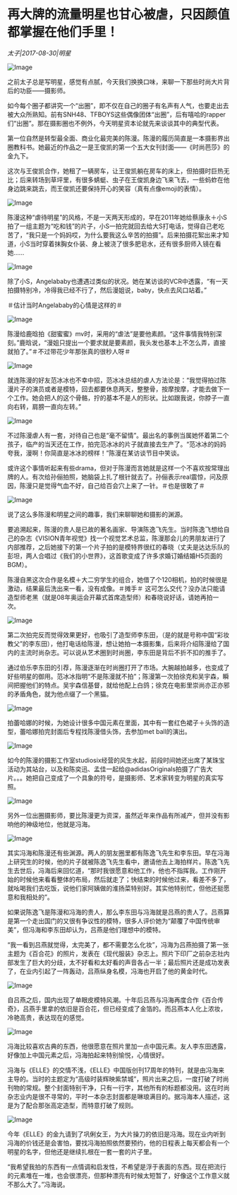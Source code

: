 # 再大牌的流量明星也甘心被虐，只因颜值都掌握在他们手里！

*太子|2017-08-30|明星*

![Image](http://p3.pstatp.com/large/37eb000247d066a9f036)

之前太子总是写明星，感觉有点腻，今天我们换换口味，来聊一下那些时尚大片背后的功臣——摄影师。

如今每个圈子都讲究一个“出圈”，即不仅在自己的圈子有名声有人气，也要走出去被大众所熟知。前有SNH48、TFBOYS这些偶像团体“出圈”，后有嘻哈的rapper们“出圈”。那在摄影圈也不例外，今天明星资本论就先来谈谈其中的典型代表。

第一位自然是转型最全面、商业化最完美的陈漫。陈漫的履历简直是一本摄影界出圈教科书。她最近的作品之一是王俊凯的第一个五大女刊封面——《时尚芭莎》的金九下。

这次与王俊凯合作，她租了一辆房车，让王俊凯躺在房车的床上，但拍摄时巨热无比；后来转场到草坪里，有很多蜻蜓、虫子在王俊凯身边飞来飞去，一些蚂蚱在他身边跳来跳去，而王俊凯还要保持开心的笑容（真有点像emoji的表情）。

![Image](http://p3.pstatp.com/large/37f10000185247b0f19f)

陈漫这种“虐待明星”的风格，不是一天两天形成的，早在2011年她给蔡康永＋小S拍了一组主题为“吃和钱”的片子，小S一拍完就回去给大S打电话，觉得自己老吃苦了，“我只是一个妈妈哎，为什么要我这么辛苦的拍摄”。后来拍摄花絮出来才知道，小S当时穿着抹胸女仆装、身上被浇了很多肥皂水，还有很多厨师入镜在看她……

![Image](http://p3.pstatp.com/large/37ea000237f9b99e9091)

除了小S，Angelababy也遭遇过类似的状况。她在某访谈的VCR中透露，“有一天拍摄特别冷，冷得我已经不行了，然后漫姐说，baby，快点去风口站着。”

＃估计当时Angelababy的心情是这样的＃

![Image](http://p1.pstatp.com/large/37ea000237fab40c06fd)

陈漫给鹿晗拍《甜蜜蜜》mv时，采用的“虐法”是要他素颜。“这件事情我特别深刻。”鹿晗说，“漫姐只提出一个要求就是要素颜，我头发也基本上不怎么弄，直接就拍了。”＃不过带花少年那张真的很秒人呀＃

![Image](http://p3.pstatp.com/large/37f000004b58f05effaa)

就连陈漫的好友范冰冰也不幸中招，范冰冰总结的虐人方法论是：“我觉得拍过陈漫片子的演员或者是模特，回去都要休息两天，整整骨，按摩按摩，才能去做下一个工作。她会把人的这个骨骼，拧的基本不是人的形状。比如跟我说，你脖子一直向右转，肩膀一直向左转。”

![Image](http://p3.pstatp.com/large/37f100001854db7a4860)

不过陈漫虐人有一套，对待自己也是“毫不留情”。最出名的事例当属她怀着第二个孩子，临产的当天还在工作，拍完范冰冰的片子就直接去生产了。“范冰冰的妈妈夸我，漫啊！你简直是冰冰的榜样！”陈漫在某访谈节目中笑谈。

或许这个事情听起来有些drama，但对于陈漫而言她就是这样一个不喜欢按常理出牌的人。有次给孙俪拍照，她脑袋上扎了根针就去了。孙俪表示real震惊，问及原因，陈漫只是觉得气血不好，自己给百会穴上来了一针。＃也是很敢了＃

![Image](http://p1.pstatp.com/large/37eb000247d5d299788d)

说了这么多陈漫和明星之间的趣事，我们来聊聊她和摄影的渊源。

要追溯起来，陈漫的贵人是已故的著名画家、导演陈逸飞先生。当时陈逸飞想给自己的杂志《VISION青年视觉》找一个视觉艺术总监，陈漫那会儿的男朋友进行了内部推荐，之后她接下的第一个片子拍的是模特界很红的春晓（丈夫是达达乐队的彭坦，两人合唱过《我们的小世界》，这首歌变成了许多求婚订婚结婚H5页面的BGM）。

陈漫自黑这次合作是名模＋大二穷学生的组合，她借了个120相机，拍的时候很是激动，结果最后洗出来一看，没有成像。＃摊手＃ 这可怎么交代？没办法只能请造型师老黑（就是08年奥运会开幕式首席造型师）和春晓说好话，请她再拍一次。

![Image](http://p3.pstatp.com/large/37f000004b5b899b3812)

第二次拍完反而觉得效果更好，也吸引了造型师李东田，（是的就是号称中国“彩妆教父”的李东田），他打电话给陈漫，想让她拍一本摄影集，后来将介绍陈漫给了国内的主流时尚杂志。可以说从艺术圈到时尚圈，李东田是背后不折不扣的推手了。

通过伯乐李东田的引荐，陈漫逐渐在时尚圈打开了市场。大腕越拍越多，也变成了好些明星的御用。范冰冰指明“不是陈漫就不拍”；陈漫第一次拍徐克和吴宇森，瞬间把握他们的特点。吴宇森信基督，就给他配上白鸽；徐克在电影里崇尚亦正亦邪的矛盾角色，就为他点缀了一个黑猫。

![Image](http://p3.pstatp.com/large/37ef000235ff62fcaf34)

拍蕾哈娜的时候，为她设计很多中国元素在里面，其中有一套红色裙子＋头饰的造型，蕾哈娜拍完封面后专程找陈漫借头饰，去参加met ball的演出。

![Image](http://p3.pstatp.com/large/37ef0002360248968411)

如今的陈漫的摄影工作室studiosix经营的风生水起，前段时间她还出席了某珠宝活动为其站台，以及和陈奕迅、孟佳一起给@adidasOriginals拍摄了广告大片。。。她把自己变成了一个具象的符号，是摄影师、艺术家转变为明星的真实写照。

![Image](http://p9.pstatp.com/large/37e900024bfa15fca80d)

另外一位出圈摄影师，要比陈漫更为资深，虽然近年来作品有所减产，但并没有影响他的神级地位，他就是冯海。

![Image](http://p3.pstatp.com/large/37ee00023a55e1dee3b0)

其实冯海和陈漫还有些渊源。两人的朋友圈里都有陈逸飞先生和李东田。早在冯海上研究生的时候，他的片子就被陈逸飞先生看中，邀请他去上海拍样片。陈逸飞先生去世后，冯海后来回忆道，“那时我很愿意和他工作，他也不指挥我。工作刚开始的时候他来看看整体的布局，然后就走了；快结束的时候他过来，看差不多了，就吆喝我们去吃饭，说他们家阿姨做的淮扬菜特别好。其实他特别忙，但他还挺愿意和我相处的”。

如果说陈逸飞是陈漫和冯海的贵人，那么李东田与冯海就是吕燕的贵人了。吕燕算是第一个走出国门的又很有争议性的模特，很多人评价她为“颠覆了中国传统审美”，但冯海和李东田却认为，吕燕是他们理想中的模特。

“我一看到吕燕就觉得，太完美了，都不需要怎么化妆”，冯海为吕燕拍摄了第一张主题为《百合花》的照片，发表在《现代服装》杂志上。照片下印厂之前杂志社内部发生了巨大的分歧，太不好看和太好看的声音各占一半；最后照片还是成功发表了，在业内引起了一阵轰动，吕燕纵身名模，冯海也开启了他的黄金时代。

![Image](http://p1.pstatp.com/large/37f100001857a411951c)

自吕燕之后，国内出现了单眼皮模特风潮。十年后吕燕与冯海再度合作《百合传奇》，吕燕手里拿的依旧是百合花，但已经变成了金箔的。而吕燕本人化上浓妆，冷艳高贵，表达现在的感觉。

![Image](http://p3.pstatp.com/large/37e900024bfcc9c9459e)

冯海比较喜欢古典的东西，他很愿意在照片里加一点中国元素。友人李东田透露，好像加上中国元素之后，冯海拍起来特别愉悦，心情很好。

冯海与《ELLE》的交情不浅，《ELLE》中国版创刊17周年的特刊，就是由冯海来主导的。当时的主题定为“高级时装辉映紫禁城”，照片出来之后，一度打破了时尚刊物的常规。整个封面特别干净，只有一行字，其他所有的标题都没用。这在时尚杂志业内是很不寻常的，平时一本杂志封面都是琳琅满目的。据冯海本人描述，这是为了配合那张高定造型，而特意打破了规则。

![Image](http://p3.pstatp.com/large/37f000004b5ddf933fd8)

今年《ELLE》的金九请到了巩俐女王，为大片操刀的依旧是冯海。现在业内听到冯海的价钱还是会害怕，要找冯海拍照依然要预约，他的日程表上每天都会有一个明星的名字，但他还是继续扎根在一套一套的片子里。

“我希望我拍的东西有一点情调和启发性，不希望是浮于表面的东西。现在把流行的元素堆在一堆，也会很漂亮，但那种漂亮有时候太短暂了，好像这个工作意义就不那么大了。”冯海说。

